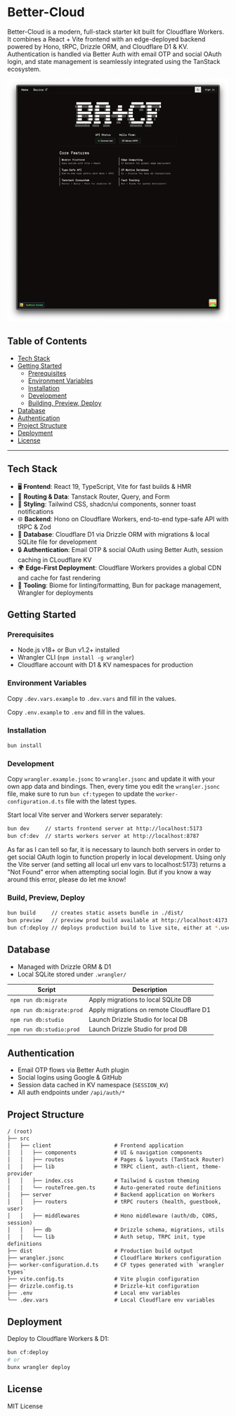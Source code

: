 # Better-Cloud

Better-Cloud is a modern, full-stack starter kit built for Cloudflare Workers. It combines a React + Vite frontend with an edge-deployed backend powered by Hono, tRPC, Drizzle ORM, and Cloudflare D1 & KV. Authentication is handled via Better Auth with email OTP and social OAuth login, and state management is seamlessly integrated using the TanStack ecosystem.

<p align="center">
  <img src="public/preview-screenshot.png" alt="Better-Cloud Preview" />
</p>

## Table of Contents

- [Tech Stack](#tech-stack)
- [Getting Started](#getting-started)
  - [Prerequisites](#prerequisites)
  - [Environment Variables](#environment-variables)
  - [Installation](#installation)
  - [Development](#development)
  - [Building, Preview, Deploy](#building-preview)
- [Database](#database)
- [Authentication](#authentication)
- [Project Structure](#project-structure)
- [Deployment](#deployment)
- [License](#license)

---

## Tech Stack

- 🖥️ **Frontend**: React 19, TypeScript, Vite for fast builds & HMR
- 🔄 **Routing & Data**: Tanstack Router, Query, and Form
- 🎨 **Styling**: Tailwind CSS, shadcn/ui components, sonner toast notifications
- 🌐 **Backend**: Hono on Cloudflare Workers, end-to-end type-safe API with tRPC & Zod
- 💾 **Database**: Cloudflare D1 via Drizzle ORM with migrations & local SQLite file for development
- 🔒 **Authentication**: Email OTP & social OAuth using Better Auth, session caching in CLoudflare KV
- 🌍 **Edge-First Deployment**: Cloudflare Workers provides a global CDN and cache for fast rendering
- 🧰 **Tooling**: Biome for linting/formatting, Bun for package management, Wrangler for deployments

## Getting Started

### Prerequisites

- Node.js v18+ or Bun v1.2+ installed
- Wrangler CLI (`npm install -g wrangler`)
- Cloudflare account with D1 & KV namespaces for production

### Environment Variables

Copy `.dev.vars.example` to `.dev.vars` and fill in the values.

Copy `.env.example` to `.env` and fill in the values.

### Installation

```bash
bun install
```

### Development

Copy `wrangler.example.jsonc` to `wrangler.jsonc` and update it with your own app data and bindings. Then, every time you edit the `wrangler.jsonc` file, make sure to run `bun cf:typegen` to update the `worker-configuration.d.ts` file with the latest types.

Start local Vite server and Workers server separately:

```bash
bun dev     // starts frontend server at http://localhost:5173
bun cf:dev  // starts workers server at http://localhost:8787
```
As far as I can tell so far, it is necessary to launch both servers in order to get social OAuth login to function properly in local development. Using only the Vite server (and setting all local url env vars to localhost:5173) returns a "Not Found" error when attempting social login. But if you know a way around this error, please do let me know!

### Build, Preview, Deploy

```bash
bun build     // creates static assets bundle in ./dist/
bun preview   // preview prod build available at http://localhost:4173
bun cf:deploy // deploys production build to live site, either at *.username.workers.dev or custom domain 
```

## Database

- Managed with Drizzle ORM & D1
- Local SQLite stored under `.wrangler/`

| Script                    | Description                              |
| ------------------------- | ---------------------------------------- |
| `npm run db:migrate`      | Apply migrations to local SQLite DB      |
| `npm run db:migrate:prod` | Apply migrations on remote Cloudflare D1 |
| `npm run db:studio`       | Launch Drizzle Studio for local DB       |
| `npm run db:studio:prod`  | Launch Drizzle Studio for prod DB        |

## Authentication

- Email OTP flows via Better Auth plugin
- Social logins using Google & GitHub
- Session data cached in KV namespace (`SESSION_KV`)
- All auth endpoints under `/api/auth/*`

## Project Structure

```
/ (root)
├── src
│   ├── client                    # Frontend application
│   │   ├── components            # UI & navigation components
│   │   ├── routes                # Pages & layouts (TanStack Router)
│   │   ├── lib                   # TRPC client, auth-client, theme-provider
│   │   ├── index.css             # Tailwind & custom theming
│   │   └── routeTree.gen.ts      # Auto-generated route definitions
│   ├── server                    # Backend application on Workers
│   │   ├── routers               # tRPC routers (health, guestbook, user)
│   │   ├── middlewares           # Hono middleware (auth/db, CORS, session)
│   │   ├── db                    # Drizzle schema, migrations, utils
│   │   └── lib                   # Auth setup, TRPC init, type definitions
├── dist                          # Production build output
├── wrangler.jsonc                # Cloudflare Workers configuration
├── worker-configuration.d.ts     # CF types generated with `wrangler types`
├── vite.config.ts                # Vite plugin configuration
├── drizzle.config.ts             # Drizzle-kit configuration
├── .env                          # Local env variables
└── .dev.vars                     # Local Cloudflare env variables
```

## Deployment

Deploy to Cloudflare Workers & D1:

```bash
bun cf:deploy
# or
bunx wrangler deploy
```

## License

MIT License